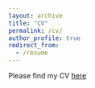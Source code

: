 ```yaml
---
layout: archive
title: "CV"
permalink: /cv/
author_profile: true
redirect_from:
  - /resume
---
```

Please find my CV [here](/files/CV_Guolin_202305.pdf)
